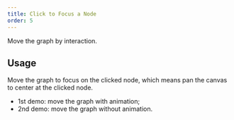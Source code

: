 ```yaml
---
title: Click to Focus a Node
order: 5
---
```


Move the graph by interaction.

## Usage

Move the graph to focus on the clicked node, which means pan the canvas to center at the clicked node.
- 1st demo: move the graph with animation;
- 2nd demo: move the graph without animation.
